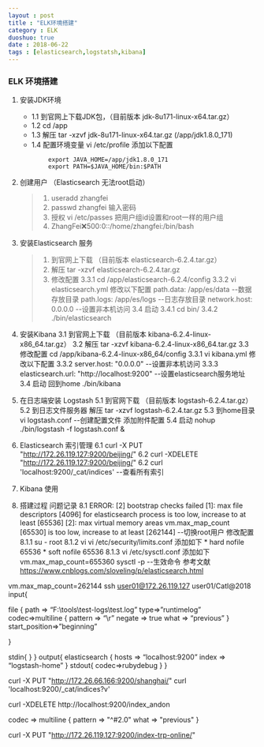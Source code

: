 ```yaml
---
layout : post
title : "ELK环境搭建"
category : ELK
duoshuo: true
date : 2018-06-22
tags : [elasticsearch,logstatsh,kibana]
---
```


### ELK 环境搭建 ###
1. 安装JDK环境
    - 1.1 到官网上下载JDK包，（目前版本 jdk-8u171-linux-x64.tar.gz）
    - 1.2 cd /app
    - 1.3 解压 tar -xzvf jdk-8u171-linux-x64.tar.gz (/app/jdk1.8.0_171)
    - 1.4 配置环境变量 vi /etc/profile 添加以下配置 
    ````
            export JAVA_HOME=/app/jdk1.8.0_171
            export PATH=$JAVA_HOME/bin:$PATH
    ````
2. 创建用户 （Elasticsearch 无法root启动）
    > 1. useradd zhangfei
    > 2. passwd zhangfei 输入密码
    > 3. 授权 vi /etc/passes 把用户组id设置和root一样的用户组
    > 4. ZhangFei:x:500:0::/home/zhangfei:/bin/bash
3. 安装Elasticsearch 服务
    > 1. 到官网上下载 （目前版本 elasticsearch-6.2.4.tar.gz）
    > 2. 解压 tar -xzvf elasticsearch-6.2.4.tar.gz
    > 3. 修改配置
        3.3.1 cd /app/elasticsearch-6.2.4/config
        3.3.2 vi elasticsearch.yml 修改以下配置
            path.data: /app/es/data --数据存放目录
            path.logs: /app/es/logs --日志存放目录
            network.host: 0.0.0.0 --设置非本机访问
    3.4 启动
        3.4.1 cd bin/
        3.4.2 ./bin/elasticsearch
4. 安装Kibana
    3.1 到官网上下载 （目前版本 kibana-6.2.4-linux-x86_64.tar.gz）
    3.2 解压 tar -xzvf kibana-6.2.4-linux-x86_64.tar.gz
    3.3 修改配置 cd /app/kibana-6.2.4-linux-x86_64/config
        3.3.1 vi kibana.yml  修改以下配置
        3.3.2 server.host: "0.0.0.0" --设置非本机访问
        3.3.3 elasticsearch.url: "http://localhost:9200" --设置elasticsearch服务地址
    3.4 启动 回到home ./bin/kibana
5. 在日志端安装 Logstash
    5.1 到官网下载 （目前版本 logstash-6.2.4.tar.gz）
    5.2 到日志文件服务器 解压 tar -xzvf logstash-6.2.4.tar.gz
    5.3 到home目录 vi logstash.conf --创建配置文件 添加附件配置
    5.4 启动 nohup ./bin/logstash -f logstash.conf &
6. Elasticsearch 索引管理
    6.1 curl -X PUT "http://172.26.119.127:9200/beijing/"
    6.2 curl -XDELETE "http://172.26.119.127:9200/beijing/"
    6.2 curl 'localhost:9200/_cat/indices' --查看所有索引
7. Kibana 使用

8. 搭建过程 问题记录
   8.1 ERROR: [2] bootstrap checks failed
       [1]: max file descriptors [4096] for elasticsearch process is too low, increase to at least [65536]
       [2]: max virtual memory areas vm.max_map_count [65530] is too low, increase to at least [262144]
   --切换root用户 修改配置
   8.1.1 su - root
   8.1.2 vi vi /etc/security/limits.conf 添加如下
        * hard nofile 65536
        * soft nofile 65536
   8.1.3 vi /etc/sysctl.conf 添加如下
        vm.max_map_count=655360
        sysctl -p --生效命令
   参考文献 https://www.cnblogs.com/sloveling/p/elasticsearch.html

vm.max_map_count=262144
ssh user01@172.26.119.127
user01/Catl@2018
input{

file { path => “F:\tools\test-logs\test.log” type=>”runtimelog” codec=>multiline { pattern => “\r” negate => true what => “previous” } start_position=>”beginning”

}

stdin{ }
} output{ elasticsearch { hosts => “localhost:9200” index => “logstash-home” } stdout{ codec=>rubydebug } }


curl -X PUT "http://172.26.66.166:9200/shanghai/"
curl 'localhost:9200/_cat/indices?v'

curl -XDELETE http://localhost:9200/index_andon



codec => multiline {
      pattern => "^#2.0"
      what => "previous"
    }


curl -X PUT "http://172.26.119.127:9200/index-trp-online/"
